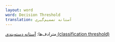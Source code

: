 ```yaml
---
layout: word
word: Decision Threshold
translation: آستانه تصمیم‌گیری
---
```


مترادف‌‌ها: [آستانه دسته‌بندی (classification threshold)](/C/classification_threshold)
